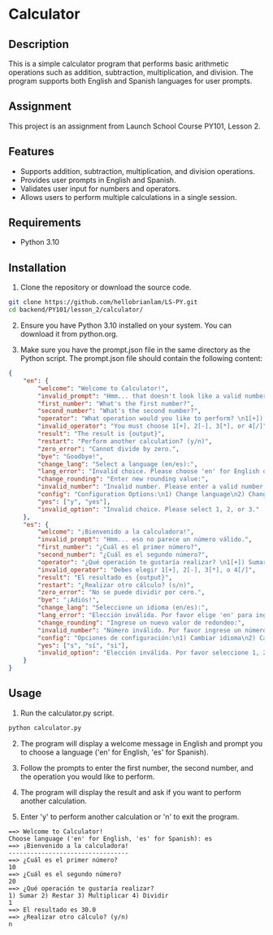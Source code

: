 # Calculator

## Description
This is a simple calculator program that performs basic arithmetic operations such as addition, subtraction, multiplication, and division. The program supports both English and Spanish languages for user prompts.

## Assignment
This project is an assignment from Launch School Course PY101, Lesson 2.

## Features
- Supports addition, subtraction, multiplication, and division operations.
- Provides user prompts in English and Spanish.
- Validates user input for numbers and operators.
- Allows users to perform multiple calculations in a single session.

## Requirements
- Python 3.10

## Installation
1. Clone the repository or download the source code.

```bash
git clone https://github.com/hellobrianlam/LS-PY.git
cd backend/PY101/lesson_2/calculator/
```

2. Ensure you have Python 3.10 installed on your system. You can download it from python.org.

3. Make sure you have the prompt.json file in the same directory as the Python script. The prompt.json file should contain the following content:

```json
{
    "en": { 
        "welcome": "Welcome to Calculator!", 
        "invalid_prompt": "Hmm... that doesn't look like a valid number.",
        "first_number": "What's the first number?", 
        "second_number": "What's the second number?",
        "operator": "What operation would you like to perform? \n1[+]) Add 2[-]) Subtract 3[*]) Multiply 4[/]) Divide",
        "invalid_operator": "You must choose 1[+], 2[-], 3[*], or 4[/]",
        "result": "The result is {output}",
        "restart": "Perform another calculation? (y/n)",
        "zero_error": "Cannot divide by zero.",
        "bye": "Goodbye!",
        "change_lang": "Select a language (en/es):",
        "lang_error": "Invalid choice. Please choose 'en' for English or 'es' for Spanish.",
        "change_rounding": "Enter new rounding value:",
        "invalid_number": "Invalid number. Please enter a valid number.",
        "config": "Configuration Options:\n1) Change language\n2) Change rounding value\n3) Continue",
        "yes": ["y", "yes"],
        "invalid_option": "Invalid choice. Please select 1, 2, or 3."
    }, 
    "es": { 
        "welcome": "¡Bienvenido a la calculadora!", 
        "invalid_prompt": "Hmm... eso no parece un número válido.",
        "first_number": "¿Cuál es el primer número?", 
        "second_number": "¿Cuál es el segundo número?",
        "operator": "¿Qué operación te gustaría realizar? \n1[+]) Sumar 2[-]) Restar 3[*]) Multiplicar 4[/]) Dividir",
        "invalid_operator": "Debes elegir 1[+], 2[-], 3[*], o 4[/]",
        "result": "El resultado es {output}",
        "restart": "¿Realizar otro cálculo? (s/n)",
        "zero_error": "No se puede dividir por cero.",
        "bye": "¡Adiós!",
        "change_lang": "Seleccione un idioma (en/es):",
        "lang_error": "Elección inválida. Por favor elige 'en' para inglés o 'es' para español.",
        "change_rounding": "Ingrese un nuevo valor de redondeo:",
        "invalid_number": "Número inválido. Por favor ingrese un número válido.",
        "config": "Opciones de configuración:\n1) Cambiar idioma\n2) Cambiar valor de redondeo\n3) Continuar",
        "yes": ["s", "sí", "si"],
        "invalid_option": "Elección inválida. Por favor seleccione 1, 2 o 3."
    }
}
```

## Usage
1. Run the calculator.py script.
```bash
python calculator.py
```
2. The program will display a welcome message in English and prompt you to choose a language ('en' for English, 'es' for Spanish).

3. Follow the prompts to enter the first number, the second number, and the operation you would like to perform.

4. The program will display the result and ask if you want to perform another calculation.

5. Enter 'y' to perform another calculation or 'n' to exit the program.


```plaintext
==> Welcome to Calculator!
Choose language ('en' for English, 'es' for Spanish): es
==> ¡Bienvenido a la calculadora!
---------------------------------
==> ¿Cuál es el primer número?
10
==> ¿Cuál es el segundo número?
20
==> ¿Qué operación te gustaría realizar? 
1) Sumar 2) Restar 3) Multiplicar 4) Dividir
1
==> El resultado es 30.0
==> ¿Realizar otro cálculo? (y/n)
n
```
